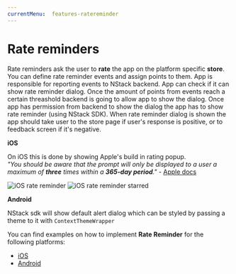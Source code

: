 ```yaml
---
currentMenu:  features-ratereminder
---
```


# Rate reminders

Rate reminders ask the user to **rate** the app on the platform specific **store**.
You can define rate reminder events and assign points to them. App is responsible for reporting events to NStack backend. App can check if it can show rate reminder dialog. Once the amount of points from events reach a certain threashold backend is going to allow app to show the dialog. Once app has permission from backend to show the dialog the app has to show rate reminder (using NStack SDK). When rate reminder dialog is shown the app should take user to the store page if user's response is positive, or to feedback screen if it's negative.

**iOS**

On iOS this is done by showing Apple's build in rating popup.  
*"You should be aware that the prompt will only be displayed to a user a maximum of **three** times within a **365-day period**."* - [Apple docs](https://developer.apple.com/documentation/storekit/skstorereviewcontroller/requesting_app_store_reviews)

![iOS rate reminder](https://nstack-io.github.io/documentation/images/FeatureOverview/iOS/iOS_rate_reminder.png)
![iOS rate reminder starred](https://nstack-io.github.io/documentation/images/FeatureOverview/iOS/iOS_rate_reminder_starred.png)

**Android**

NStack sdk will show default alert dialog which can be styled by passing a theme to it with `ContextThemeWrapper`


You can find examples on how to implement **Rate Reminder** for the following platforms:

* [iOS](../../docs/guides/iOS/ios-rate-reminder.html)
* [Android](../../docs/guides/Android/android-rate-reminder.html)
